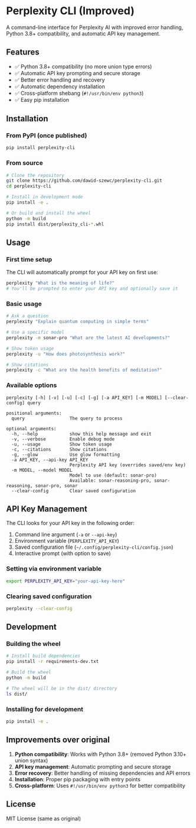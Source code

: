 # Perplexity CLI (Improved)

A command-line interface for Perplexity AI with improved error handling, Python 3.8+ compatibility, and automatic API key management.

## Features

- ✅ Python 3.8+ compatibility (no more union type errors)
- ✅ Automatic API key prompting and secure storage
- ✅ Better error handling and recovery
- ✅ Automatic dependency installation
- ✅ Cross-platform shebang (`#!/usr/bin/env python3`)
- ✅ Easy pip installation

## Installation

### From PyPI (once published)
```bash
pip install perplexity-cli
```

### From source
```bash
# Clone the repository
git clone https://github.com/dawid-szewc/perplexity-cli.git
cd perplexity-cli

# Install in development mode
pip install -e .

# Or build and install the wheel
python -m build
pip install dist/perplexity_cli-*.whl
```

## Usage

### First time setup
The CLI will automatically prompt for your API key on first use:

```bash
perplexity "What is the meaning of life?"
# You'll be prompted to enter your API key and optionally save it
```

### Basic usage
```bash
# Ask a question
perplexity "Explain quantum computing in simple terms"

# Use a specific model
perplexity -m sonar-pro "What are the latest AI developments?"

# Show token usage
perplexity -u "How does photosynthesis work?"

# Show citations
perplexity -c "What are the health benefits of meditation?"
```

### Available options
```
perplexity [-h] [-v] [-u] [-c] [-g] [-a API_KEY] [-m MODEL] [--clear-config] query

positional arguments:
  query                 The query to process

optional arguments:
  -h, --help            show this help message and exit
  -v, --verbose         Enable debug mode
  -u, --usage           Show token usage
  -c, --citations       Show citations
  -g, --glow            Use glow formatting
  -a API_KEY, --api-key API_KEY
                        Perplexity API key (overrides saved/env key)
  -m MODEL, --model MODEL
                        Model to use (default: sonar-pro)
                        Available: sonar-reasoning-pro, sonar-reasoning, sonar-pro, sonar
  --clear-config        Clear saved configuration
```

## API Key Management

The CLI looks for your API key in the following order:
1. Command line argument (`-a` or `--api-key`)
2. Environment variable (`PERPLEXITY_API_KEY`)
3. Saved configuration file (`~/.config/perplexity-cli/config.json`)
4. Interactive prompt (with option to save)

### Setting via environment variable
```bash
export PERPLEXITY_API_KEY="your-api-key-here"
```

### Clearing saved configuration
```bash
perplexity --clear-config
```

## Development

### Building the wheel
```bash
# Install build dependencies
pip install -r requirements-dev.txt

# Build the wheel
python -m build

# The wheel will be in the dist/ directory
ls dist/
```

### Installing for development
```bash
pip install -e .
```

## Improvements over original

1. **Python compatibility**: Works with Python 3.8+ (removed Python 3.10+ union syntax)
2. **API key management**: Automatic prompting and secure storage
3. **Error recovery**: Better handling of missing dependencies and API errors
4. **Installation**: Proper pip packaging with entry points
5. **Cross-platform**: Uses `#!/usr/bin/env python3` for better compatibility

## License

MIT License (same as original)